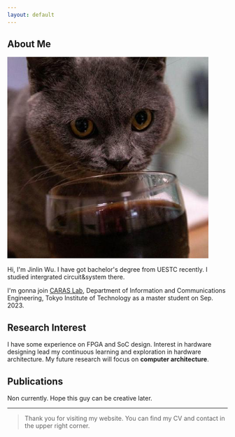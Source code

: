 ```yaml
---
layout: default
---
```


## About Me

<img class="profile-picture" src="sp1c4.jpg">

Hi, I'm Jinlin Wu. I have got bachelor's degree from UESTC recently. I studied intergrated circuit&system there.

I'm gonna join [CARAS Lab](https://titech-caras.github.io/), Department of Information and Communications Engineering, Tokyo Institute of Technology as a master student on Sep. 2023. 


## Research Interest

I have some experience on FPGA and SoC design. Interest in hardware designing lead my continuous learning and exploration in hardware architecture. My future research will focus on **computer architecture**.


## Publications

Non currently. Hope this guy can be creative later.

---


> Thank you for visiting my website. You can find my CV and contact in the upper right corner.


